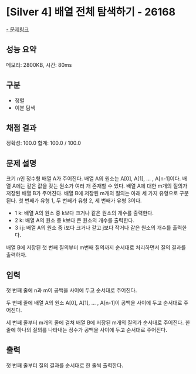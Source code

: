 # [Silver 4] 배열 전체 탐색하기 - 26168

<a href="https://www.acmicpc.net/problem/26168">- 문제링크</a>

## 성능 요약

메모리: 2800KB, 시간: 80ms

## 구분

- 정렬
- 이분 탐색

## 채점 결과

정확성: 100.0
합계: 100.0 / 100.0

## 문제 설명

크기 n인 정수형 배열 A가 주어진다. 배열 A의 원소는 A[0], A[1], ... , A[n-1]이다. 배열 A에는 같은 값을 갖는 원소가 여러 개 존재할 수 있다. 배열 A에 대한 m개의 질의가 저장된 배열 B가 주어진다. 배열 B에 저장된 m개의 질의는 아래 세 가지 유형으로 구분된다. 첫 번째가 유형 1, 두 번째가 유형 2, 세 번째가 유형 3이다.

- 1 k: 배열 A의 원소 중 k보다 크거나 같은 원소의 개수를 출력한다.
- 2 k: 배열 A의 원소 중 k보다 큰 원소의 개수를 출력한다.
- 3 i j: 배열 A의 원소 중 i보다 크거나 같고 j보다 작거나 같은 원소의 개수를 출력한다.

배열 B에 저장된 첫 번째 질의부터 m번째 질의까지 순서대로 처리하면서 질의 결과를 출력하자.

## 입력

첫 번째 줄에 n과 m이 공백을 사이에 두고 순서대로 주어진다.

두 번째 줄에 배열 A의 원소 A[0], A[1], ... , A[n-1]이 공백을 사이에 두고 순서대로 주어진다.

세 번째 줄부터 m개의 줄에 걸쳐 배열 B에 저장된 m개의 질의가 순서대로 주어진다. 한 줄에 하나의 질의를 나타내는 정수가 공백을 사이에 두고 순서대로 주어진다.

## 출력

첫 번째 줄부터 질의 결과를 순서대로 한 줄씩 출력한다.
